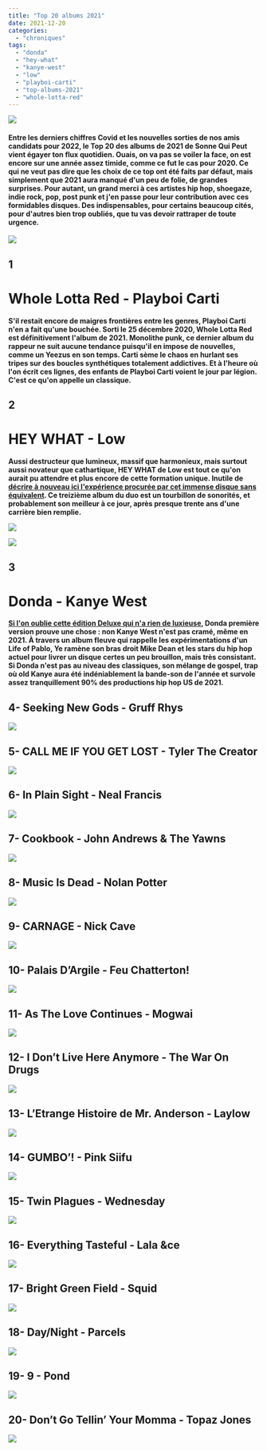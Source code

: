 ```yaml
---
title: "Top 20 albums 2021"
date: 2021-12-20
categories: 
  - "chroniques"
tags: 
  - "donda"
  - "hey-what"
  - "kanye-west"
  - "low"
  - "playboi-carti"
  - "top-albums-2021"
  - "whole-lotta-red"
---
```


![](images/sonne-qui-peut-16.png)

#### Entre les derniers chiffres Covid et les nouvelles sorties de nos amis candidats pour 2022, le Top 20 des albums de 2021 de Sonne Qui Peut vient égayer ton flux quotidien. Ouais, on va pas se voiler la face, on est encore sur une année assez timide, comme ce fut le cas pour 2020. Ce qui ne veut pas dire que les choix de ce top ont été faits par défaut, mais simplement que 2021 aura manqué d'un peu de folie, de grandes surprises. Pour autant, un grand merci à ces artistes hip hop, shoegaze, indie rock, pop, post punk et j'en passe pour leur contribution avec ces formidables disques. Des indispensables, pour certains beaucoup cités, pour d'autres bien trop oubliés, que tu vas devoir rattraper de toute urgence.

<!--more-->

![](images/x77ulg79f0oea_600-3.jpeg)

## **1**

# Whole Lotta Red - Playboi Carti

**S'il restait encore de maigres frontières entre les genres, Playboi Carti n'en a fait qu'une bouchée. Sorti le 25 décembre 2020, Whole Lotta Red est définitivement l'album de 2021. Monolithe punk, ce dernier album du rappeur ne suit aucune tendance puisqu'il en impose de nouvelles, comme un Yeezus en son temps. Carti sème le chaos en hurlant ses tripes sur des boucles synthétiques totalement addictives. Et à l'heure où l'on écrit ces lignes, des enfants de Playboi Carti voient le jour par légion.** **C'est ce qu'on appelle un classique.**

## 2

# HEY WHAT - Low

**Aussi destructeur que lumineux, massif que harmonieux, mais surtout aussi novateur que cathartique, HEY WHAT de Low est tout ce qu'on aurait pu attendre et plus encore de cette formation unique. Inutile de [décrire à nouveau ici l'expérience procurée par cet immense disque sans équivalent](https://sonnequipeut.com/2021/10/28/si-la-fin-est-proche-sa-bo-est-signee-low/). Ce treizième album du duo est un tourbillon de sonorités, et probablement son meilleur à ce jour, après presque trente ans d'une carrière bien remplie.**

![](images/low-hey-what-1.jpeg)

![](images/1200px-solid_black.svg_.png)

## 3

# Donda - Kanye West

**[Si l'on oublie cette édition Deluxe qui n'a rien de luxieuse](https://sonnequipeut.com/2021/12/01/donda-donda-donda-mais-pas-donda-deluxe/), Donda première version prouve une chose : non Kanye West n'est pas cramé, même en 2021. À travers un album fleuve qui rappelle les expérimentations d'un Life of Pablo, Ye ramène son bras droit Mike Dean et les stars du hip hop actuel pour livrer un disque certes un peu brouillon, mais très consistant. Si Donda n'est pas au niveau des classiques, son mélange de gospel, trap où old Kanye aura été indéniablement la bande-son de l'année et survole assez tranquillement 90% des productions hip hop US de 2021.**

## 4- Seeking New Gods - Gruff Rhys

![](images/gruff.jpeg)

## 5- CALL ME IF YOU GET LOST - Tyler The Creator

![](images/call-me-tyler.jpeg)

## 6- In Plain Sight - Neal Francis

![](images/forshopifynf_800x.jpeg)

## 7- Cookbook - John Andrews & The Yawns

![](images/81usushxihl._sl1500_.jpg)

## 8- Music Is Dead - Nolan Potter

![](images/81nzhyklrpl._sl1500_.jpg)

## 9- CARNAGE - Nick Cave

![](images/61fh0ds4nel._sl1200_.jpg)

## 10- Palais D’Argile - Feu Chatterton!

![](images/81nmfn972js._sl1500_.jpg)

## 11- As The Love Continues - Mogwai

![](images/mogwai-as-the-love-continues.jpeg)

## 12- I Don’t Live Here Anymore - The War On Drugs

![](images/the-war-on-drugs-i-dont-live-here-anymore-scaled-e1626704679508.jpeg)

## 13- L’Etrange Histoire de Mr. Anderson - Laylow

![](images/l_etrange_histoire_de_mr_anderson.jpeg)

## 14- GUMBO’! - Pink Siifu

![](images/a0324102089_10.jpeg)

## 15- Twin Plagues - Wednesday

![](images/a1098743842_10.jpeg)

## 16- Everything Tasteful - Lala &ce

![](images/916bkw5vf9l._sl1500_.jpg)

## 17- Bright Green Field - Squid

![](images/a2848376887_10.jpeg)

## 18- Day/Night - Parcels

![](images/parcels-day-night.jpeg)

## 19- 9 - Pond

![](images/pond.jpeg)

## 20- Don’t Go Tellin’ Your Momma - Topaz Jones

![](images/e6ci9_jxeauuejr.jpeg)
